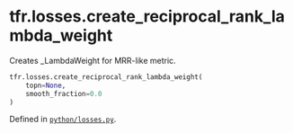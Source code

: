<div itemscope itemtype="http://developers.google.com/ReferenceObject">
<meta itemprop="name" content="tfr.losses.create_reciprocal_rank_lambda_weight" />
<meta itemprop="path" content="Stable" />
</div>

# tfr.losses.create_reciprocal_rank_lambda_weight

Creates _LambdaWeight for MRR-like metric.

```python
tfr.losses.create_reciprocal_rank_lambda_weight(
    topn=None,
    smooth_fraction=0.0
)
```

Defined in
[`python/losses.py`](https://github.com/tensorflow/ranking/tree/master/tensorflow_ranking/python/losses.py).

<!-- Placeholder for "Used in" -->
